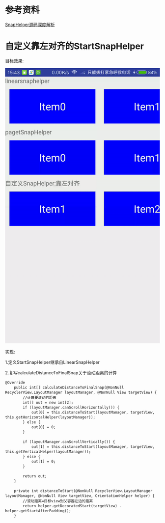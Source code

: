 # 参考资料

[SnapHelper源码深度解析](http://www.jcodecraeer.com/a/anzhuokaifa/2018/1109/12472.html)

# 自定义靠左对齐的StartSnapHelper

目标效果:

![](/imgs/startsnap.gif)

实现:

1.定义StartSnapHelper继承自LinearSnapHelper

2.复写calculateDistanceToFinalSnap关于滚动距离的计算



```
@Override
    public int[] calculateDistanceToFinalSnap(@NonNull RecyclerView.LayoutManager layoutManager, @NonNull View targetView) {
        //计算要滚动的距离
        int[] out = new int[2];
        if (layoutManager.canScrollHorizontally()) {
            out[0] = this.distanceToStart(layoutManager, targetView, this.getHorizontalHelper(layoutManager));
        } else {
            out[0] = 0;
        }

        if (layoutManager.canScrollVertically()) {
            out[1] = this.distanceToStart(layoutManager, targetView, this.getVerticalHelper(layoutManager));
        } else {
            out[1] = 0;
        }

        return out;
    }
    
    private int distanceToStart(@NonNull RecyclerView.LayoutManager layoutManager, @NonNull View targetView, OrientationHelper helper) {
        //滚动距离=目标view到父容器左边的距离
        return helper.getDecoratedStart(targetView) - helper.getStartAfterPadding();
    }
```





